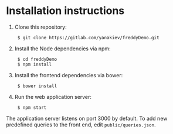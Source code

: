 Installation instructions
=====

1. Clone this repository:

        $ git clone https://gitlab.com/yanakiev/freddyDemo.git
2. Install the Node dependencies via npm:

        $ cd freddyDemo
        $ npm install
3. Install the frontend dependencies via bower:

        $ bower install
4. Run the web application server:

        $ npm start

The application server listens on port 3000 by default. To add new predefined queries to the front end, edit `public/queries.json`.
